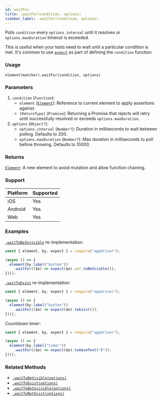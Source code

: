 ```yaml
---
id: waitFor
title: .waitFor(condition, options)
sidebar_label: .waitFor(condition, options)
---
```


Polls `condition` every `options.interval` until it resolves or `options.maxDuration` timeout is exceeded.

This is useful when your tests need to wait until a particular condition is met. It's common to use [`expect`](../expect.md) as part of defining the `condition` function.

### Usage

```text
element(matcher).waitFor(condition, options)
```

### Parameters

1. `condition` (`Function`):
    - `element` ([`Element`](../element.md)): Reference to current element to apply assertions against.
    - `[ReturnType]` (`Promise`): Returning a Promise that rejects will retry until successfully resolved or exceeds `options.maxDuration`.
2. `options` (`Object?`):
    - `options.interval` (`Number?`): Duration in milliseconds to wait between polling. Defaults to 200.
    - `options.maxDuration` (`Number?`): Max duration in milliseconds to poll before throwing. Defaults to 10000.

### Returns

[`Element`](../element.md): A new element to avoid mutation and allow function chaining.

### Support

| Platform | Supported |
| -------- | --------- |
| iOS      | Yes       |
| Android  | Yes       |
| Web      | Yes       |

### Examples

[`.waitToBeInvisible`](./waitToBeInvisible.md) re-implementation:

```javascript
const { element, by, expect } = require("appdriver");

(async () => {
  element(by.label("button"))
    .waitFor(($e) => expect($e).not.toBeVisible());
})();
```

[`.waitToExist`](./waitToExist.md) re-implementation:

```javascript
const { element, by, expect } = require("appdriver");

(async () => {
  element(by.label("button"))
    .waitFor(($e) => expect($e).toExist());
})();
```

Countdown timer:

```javascript
const { element, by, expect } = require("appdriver");

(async () => {
  element(by.label("timer"))
    .waitFor(($e) => expect($e).toHaveText("0"));
})();
```

### Related Methods

- [`.waitToBeVisible(options)`](./waitToBeVisible.md)
- [`.waitToExist(options)`](./waitToExist.md)
- [`.waitToBeInvisible(options)`](./waitToBeInvisible.md)
- [`.waitToNotExist(options)`](./waitToNotExist.md)